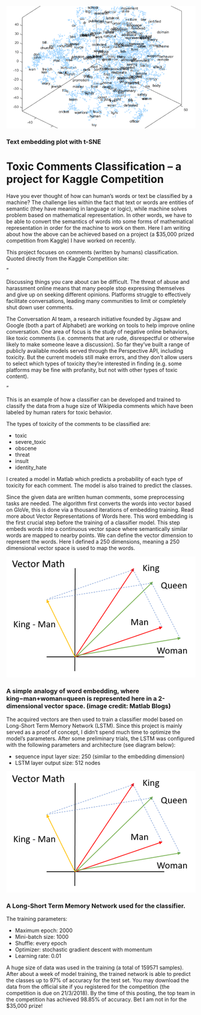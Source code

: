 ![alt text](figures/text-embedding-plot-with-t-sne-e1522139147164.png "Text embedding plot with t-SNE")
### Text embedding plot with t-SNE


# Toxic Comments Classification – a project for Kaggle Competition
Have you ever thought of how can human’s words or text be classified by a machine? The challenge lies within the fact that text or words are entities of semantic (they have  meaning in language or logic), while machine solves problem based on mathematical representation. In other words, we have to be able to convert the semantics of words into some forms of mathematical representation in order for the machine to work on them. Here I am writing about how the above can be achieved based on a project (a $35,000 prized competition from Kaggle) I have worked on recently.

This project focuses on comments (written by humans) classification. Quoted directly from the Kaggle Competition site:

”

Discussing things you care about can be difficult. The threat of abuse and harassment online means that many people stop expressing themselves and give up on seeking different opinions. Platforms struggle to effectively facilitate conversations, leading many communities to limit or completely shut down user comments.

The Conversation AI team, a research initiative founded by Jigsaw and Google (both a part of Alphabet) are working on tools to help improve online conversation. One area of focus is the study of negative online behaviors, like toxic comments (i.e. comments that are rude, disrespectful or otherwise likely to make someone leave a discussion). So far they’ve built a range of publicly available models served through the Perspective API, including toxicity. But the current models still make errors, and they don’t allow users to select which types of toxicity they’re interested in finding (e.g. some platforms may be fine with profanity, but not with other types of toxic content).

”

This is an example of how a classifier can be developed and trained to classify the data from a huge size of Wikipedia comments which have been labeled by human raters for toxic behavior.

The types of toxicity of the comments to be classified are:

- toxic
- severe_toxic
- obscene
- threat
- insult
- identity_hate

I created a model in Matlab which predicts a probability of each type of toxicity for each comment. The model is also trained to predict the classes.

Since the given data are written human comments, some preprocessing tasks are needed. The algorithm first converts the words into vector based on GloVe, this is done via a thousand iterations of embedding training. Read more about Vector Representations of Words here. This word embedding is the first crucial step before the training of a classifier model. This step embeds words into a continuous vector space where semantically similar words are mapped to nearby points. We can define the vector dimension to represent the words. Here I defined a 250 dimensions, meaning a 250 dimensional vector space is used to map the words.

![alt text](figures/vecs.png "word embedding")
### A simple analogy of word embedding, where king−man+woman≈queen is represented here in a 2-dimensional vector space. (image credit: Matlab Blogs)

The acquired vectors are then used to train a classifier model based on Long-Short Term Memory Network (LSTM). Since this project is mainly served as a proof of concept, I didn’t spend much time to optimize the model’s parameters. After some preliminary trials, the LSTM was configured with the following parameters and architecture (see diagram below):

- sequence input layer size: 250 (similar to the embedding dimension)
- LSTM layer output size: 512 nodes

![alt text](figures/vecs.png "A Long-Short Term Memory Network used for the classifier.")
### A Long-Short Term Memory Network used for the classifier.

The training parameters:

- Maximum epoch: 2000
- Mini-batch size: 1000
- Shuffle: every epoch
- Optimizer: stochastic gradient descent with momentum
- Learning rate: 0.01

A huge size of data was used in the training (a total of 159571 samples). After about a week of model training, the trained network is able to predict the classes up to 97% of accuracy for the test set. You may download the data from the official site if you registered for the competition (the competition is due on 21/3/2018). By the time of this posting, the top team in the competition has achieved 98.85% of accuracy. Bet I am not in for the $35,000 prize! 

